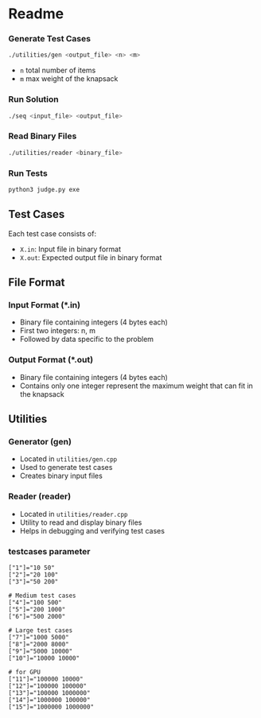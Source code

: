 # Readme

### Generate Test Cases

```bash
./utilities/gen <output_file> <n> <m>
```

- `n` total number of items
- `m` max weight of the knapsack

### Run Solution

```bash
./seq <input_file> <output_file>
```

### Read Binary Files

```bash
./utilities/reader <binary_file>
```

### Run Tests

```bash
python3 judge.py exe
```

## Test Cases

Each test case consists of:

- `X.in`: Input file in binary format
- `X.out`: Expected output file in binary format

## File Format

### Input Format (*.in)

- Binary file containing integers (4 bytes each)
- First two integers: n, m
- Followed by data specific to the problem

### Output Format (*.out)

- Binary file containing integers (4 bytes each)
- Contains only one integer represent the maximum weight that can fit in the knapsack

## Utilities

### Generator (gen)

- Located in `utilities/gen.cpp`
- Used to generate test cases
- Creates binary input files

### Reader (reader)

- Located in `utilities/reader.cpp`
- Utility to read and display binary files
- Helps in debugging and verifying test cases

### testcases parameter
    ["1"]="10 50"
    ["2"]="20 100"
    ["3"]="50 200"

    # Medium test cases
    ["4"]="100 500"
    ["5"]="200 1000"
    ["6"]="500 2000"

    # Large test cases
    ["7"]="1000 5000"
    ["8"]="2000 8000"
    ["9"]="5000 10000"
    ["10"]="10000 10000"

    # for GPU
    ["11"]="100000 10000"
    ["12"]="100000 100000"
    ["13"]="100000 1000000"
    ["14"]="1000000 100000"
    ["15"]="1000000 1000000"

